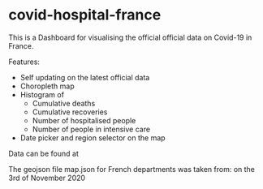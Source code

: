 # covid-hospital-france

This is a Dashboard for visualising the official official data on Covid-19 in France.

Features:
* Self updating on the latest official data
* Choropleth map
* Histogram of
    * Cumulative deaths
    * Cumulative recoveries
    * Number of hospitalised people
    * Number of people in intensive care
* Date picker and region selector on the map

Data can be found at [](https://www.data.gouv.fr/fr/datasets/r/63352e38-d353-4b54-bfd1-f1b3ee1cabd7)

The geojson file map.json for French departments was taken from:
[](https://github.com/gregoiredavid/france-geojson) on the 3rd of November 2020
